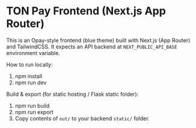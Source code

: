 # TON Pay Frontend (Next.js App Router)
This is an Opay-style frontend (blue theme) built with Next.js (App Router) and TailwindCSS.
It expects an API backend at `NEXT_PUBLIC_API_BASE` environment variable.

How to run locally:
1. npm install
2. npm run dev

Build & export (for static hosting / Flask static folder):
1. npm run build
2. npm run export
3. Copy contents of `out/` to your backend `static/` folder.
